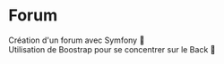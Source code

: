 # Forum

Création d'un forum avec Symfony :speech_balloon:  
Utilisation de Boostrap pour se concentrer sur le Back :see_no_evil: